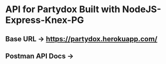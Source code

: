 # API for Partydox Built with NodeJS-Express-Knex-PG

## Base URL -> https://partydox.herokuapp.com/

## Postman API Docs -> 

